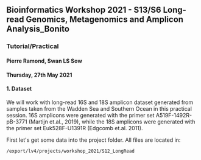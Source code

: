 ## Bioinformatics Workshop 2021 - S13/S6 Long-read Genomics, Metagenomics and Amplicon Analysis_Bonito
### Tutorial/Practical

#### Pierre Ramond, Swan LS Sow
#### Thursday, 27th May 2021

#### 1. Dataset
We will work with long-read 16S and 18S amplicon dataset generated from samples taken from the Wadden Sea and Southern Ocean in this practical session. 16S amplicons were generated with the primer set A519F-1492R-pB-3771 (Martijn et.al., 2019), while the 18S amplicons were generated with the primer set Euk528F-U1391R (Edgcomb et.al. 2011).

First let's get some data into the project folder. All files are located in:

```
/export/lv4/projects/workshop_2021/S12_LongRead

```
